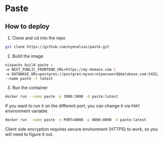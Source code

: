 # Paste

## How to deploy

1. Clone and cd into the repo
```bash
git clone https://github.com/eyenalxai/paste.git
```
2. Build the image
```bash
nixpacks build paste \
-e NEXT_PUBLIC_FRONTEND_URL=https://my-domain.com \
-e DATABASE_URL=postgres://postgres:mysecretpassword@database.com:5432/postgres \
--name paste -t latest
```

3. Run the container
```bash
docker run --name paste -p 3000:3000 -d paste:latest
```

If you want to run it on the different port, you can change it via `PORT` environment variable.

```bash
docker run --name paste -e PORT=8000 -p 8000:8000 -d paste:latest
```

Client side encryption requires secure environment (HTTPS) to work, so you will need to figure it out.